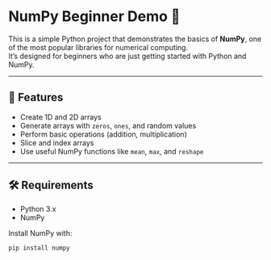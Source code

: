  # NumPy Beginner Demo 🚀

This is a simple Python project that demonstrates the basics of **NumPy**, one of the most popular libraries for numerical computing.  
It’s designed for beginners who are just getting started with Python and NumPy.
  
---   
   
## 📌 Features  
- Create 1D and 2D arrays   
- Generate arrays with `zeros`, `ones`, and random values   
- Perform basic operations (addition, multiplication)         
- Slice and index arrays
- Use useful NumPy functions like `mean`, `max`, and `reshape`   

---

## 🛠️ Requirements
- Python 3.x  
- NumPy  

Install NumPy with:
```bash
pip install numpy
